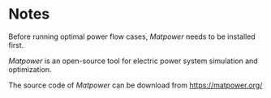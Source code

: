 # Notes

Before running optimal power flow cases, *Matpower* needs to be installed first.

*Matpower* is an open-source tool for electric power system simulation and optimization.

The source code of *Matpower* can be download from <https://matpower.org/>
